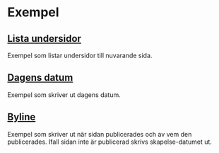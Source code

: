 # Exempel
## [Lista undersidor](list-sub-pages.php)
Exempel som listar undersidor till nuvarande sida.

## [Dagens datum](todays-date.php)
Exempel som skriver ut dagens datum.

## [Byline](byline.php)
Exempel som skriver ut när sidan publicerades och av vem den publicerades. Ifall sidan inte är publicerad skrivs skapelse-datumet ut.
